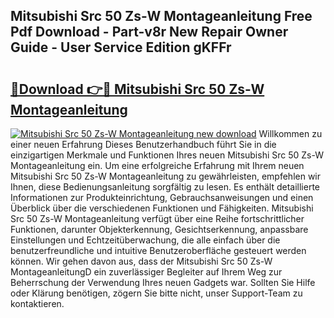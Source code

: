 ## Mitsubishi Src 50 Zs-W Montageanleitung Free Pdf Download - Part-v8r New Repair Owner Guide - User Service Edition gKFFr

# <h2><a href="http://df6gn4.blite.top/?on=Mitsubishi+Src+50+Zs-W+Montageanleitung">🔗Download 👉🔴 Mitsubishi Src 50 Zs-W Montageanleitung</a></h2>

[![Mitsubishi Src 50 Zs-W Montageanleitung new download](https://i.imgur.com/lujVjoI.png)](http://df6gn4.blite.top/?on=Mitsubishi+Src+50+Zs-W+Montageanleitung)
Willkommen zu einer neuen Erfahrung Dieses Benutzerhandbuch führt Sie in die einzigartigen Merkmale und Funktionen Ihres neuen Mitsubishi Src 50 Zs-W Montageanleitung ein. Um eine erfolgreiche Erfahrung mit Ihrem neuen Mitsubishi Src 50 Zs-W Montageanleitung zu gewährleisten, empfehlen wir Ihnen, diese Bedienungsanleitung sorgfältig zu lesen. Es enthält detaillierte Informationen zur Produkteinrichtung, Gebrauchsanweisungen und einen Überblick über die verschiedenen Funktionen und Fähigkeiten. Mitsubishi Src 50 Zs-W Montageanleitung verfügt über eine Reihe fortschrittlicher Funktionen, darunter Objekterkennung, Gesichtserkennung, anpassbare Einstellungen und Echtzeitüberwachung, die alle einfach über die benutzerfreundliche und intuitive Benutzeroberfläche gesteuert werden können. Wir gehen davon aus, dass der Mitsubishi Src 50 Zs-W MontageanleitungD ein zuverlässiger Begleiter auf Ihrem Weg zur Beherrschung der Verwendung Ihres neuen Gadgets war. Sollten Sie Hilfe oder Klärung benötigen, zögern Sie bitte nicht, unser Support-Team zu kontaktieren.
